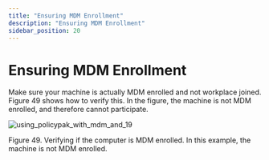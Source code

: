 ```yaml
---
title: "Ensuring MDM Enrollment"
description: "Ensuring MDM Enrollment"
sidebar_position: 20
---
```


# Ensuring MDM Enrollment

Make sure your machine is actually MDM enrolled and not workplace joined. Figure 49 shows how to
verify this. In the figure, the machine is not MDM enrolled, and therefore cannot participate.

![using_policypak_with_mdm_and_19](/images/endpointpolicymanager/troubleshooting/mdm/using_endpointpolicymanager_with_mdm_and_19.webp)

Figure 49. Verifying if the computer is MDM enrolled. In this example, the machine is not MDM
enrolled.

